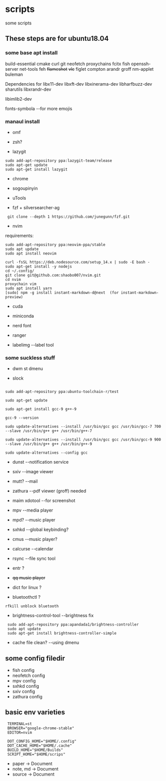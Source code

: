 # scripts
some scripts  
## These steps are for ubuntu18.04
### some base apt install

build-essential cmake curl git neofetch proxychains fcitx fish openssh-server net-tools feh ~~flameshot~~ ~~vlc~~ figlet compton
arandr groff 
nm-applet buleman

Dependencies for  libx11-dev libxft-dev libxinerama-dev libharfbuzz-dev sharutils libxrandr-dev

libimlib2-dev

fonts-symbola --for more emojis
### manaul install

* omf

* zsh?

* lazygit 
```
sudo add-apt-repository ppa:lazygit-team/release
sudo apt-get update
sudo apt-get install lazygit
```
* chrome

* sogoupinyin

* uTools

* fzf + silversearcher-ag
```
 git clone --depth 1 https://github.com/junegunn/fzf.git
```
* nvim 

requirements:
```{bash}
sudo add-apt-repository ppa:neovim-ppa/stable
sudo apt update
sudo apt install neovim

curl -fsSL https://deb.nodesource.com/setup_14.x | sudo -E bash -
sudo apt-get install -y nodejs
cd ~/.config/
git clone git@github.com:shaobo007/nvim.git
cd nvim
proxychain vim
sudo apt install yarn
[sudo] npm -g install instant-markdown-d@next  (for instant-markdown-preview)

```
* cuda

* miniconda 

* nerd font

* ranger

* labelimg --label tool

### some suckless stuff

* dwm st dmenu

* slock
```
 
sudo add-apt-repository ppa:ubuntu-toolchain-r/test

sudo apt-get update

sudo apt-get install gcc-9 g++-9

gcc-9 --version

sudo update-alternatives --install /usr/bin/gcc gcc /usr/bin/gcc-7 700 --slave /usr/bin/g++ g++ /usr/bin/g++-7

sudo update-alternatives --install /usr/bin/gcc gcc /usr/bin/gcc-9 900 --slave /usr/bin/g++ g++ /usr/bin/g++-9

sudo update-alternatives --config gcc
```

* dunst --notification service

* sxiv --image viewer

* mutt? --mail

* zathura  --pdf viewer (groff) needed 

* maim xdotool --for screenshot

* mpv  --media player

* mpd?  --music player

* sxhkd --global keybinding?

* cmus --music player?

* calcurse --calendar 

* rsync  --file sync tool

* entr ?

* ~~qq music player~~

* dict for linux ?

* bluetoothctl ?
```
rfkill unblock bluetooth
```
* brightness-control-tool  --brightness fix
```
 sudo add-apt-repository ppa:apandada1/brightness-controller
 sudo apt update
 sudo apt-get install brightness-controller-simple
```
* cache file clean? --using dmenu

## some config filedir
* fish config
* neofetch config
* mpv config
* sxhkd config
* sxiv config
* zathura config

## basic env varieties
 ```
  TERMINAL=st
  BROWSER="google-chrome-stable"
  EDITOR=nvim

  DOT_CONFIG_HOME="$HOME/.config"
  DOT_CACHE_HOME="$HOME/.cache"
  BUILD_HOME="$HOME/Builds"
  SCRIPT_HOME="$HOME/scrips"

 ```
* paper -> Document
* note, md -> Document
* source -> Document

